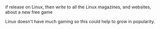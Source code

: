 if release on Linux, then write to all the Linux magazines, and websites, about a new free game

Linux doesn't have much gaming so this could help to grow in popularity.
